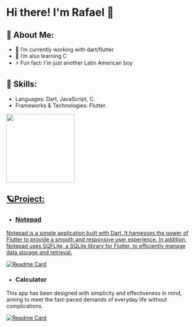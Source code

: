 # Hi there! I'm Rafael 👋

## 💨 About Me:
- 🔭 I’m currently working with dart/flutter
- 🌱 I’m also learning C
- ⚡ Fun fact: I'm just another Latin American boy
## 🔧 Skills: 
- Languages: Dart, JavaScript, C.
- Frameworks & Technologies: Flutter.

<div>
<a href="https://github.com/NakyR19">
<img loading="lazy" height="180em" src="https://github-readme-stats.vercel.app/api/top-langs/?username=NakyR19&layout=compact&langs_count=7&theme=dracula"/>
</div>
  
## 🪐Project:
- ### Notepad
Notepad is a simple application built with Dart. It harnesses the power of Flutter to provide a smooth and responsive user experience. In addition, Notepad uses SQFLite, a SQLite library for Flutter, to efficiently manage data storage and retrieval.

[![Readme Card](https://github-readme-stats.vercel.app/api/pin/?username=NakyR19&repo=notepad&theme=transparent&title_color=e6e6e6&text_color=e6e6e6&icon_color=eb233b&border_color=e6e6e6)](https://github.com/NakyR19/notepad)

- ### Calculator
This app has been designed with simplicity and effectiveness in mind, aiming to meet the fast-paced demands of everyday life without complications.

[![Readme Card](https://github-readme-stats.vercel.app/api/pin/?username=NakyR19&repo=calculator_app&theme=transparent&title_color=e6e6e6&text_color=e6e6e6&icon_color=eb233b&border_color=e6e6e6)](https://github.com/NakyR19/calculator_app)

